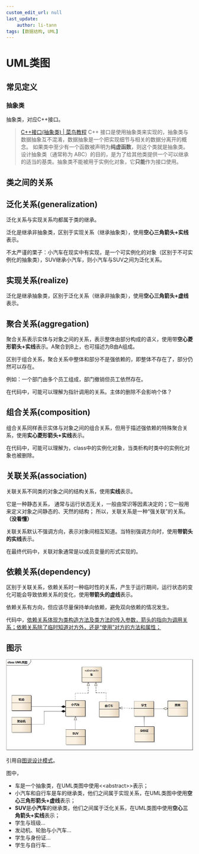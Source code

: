 ```yaml
---
custom_edit_url: null
last_update:
    author: li-tann
tags: [数据结构, UML]
---
```


# UML类图

## 常见定义

### 抽象类

抽象类，对应C++接口。

> [C++接口(抽象类) | 菜鸟教程](https://www.runoob.com/cplusplus/cpp-interfaces.html)
>C++ 接口是使用抽象类来实现的，抽象类与数据抽象互不混淆，数据抽象是一个把实现细节与相关的数据分离开的概念。
>如果类中至少有一个函数被声明为**纯虚函数**，则这个类就是抽象类。
>设计抽象类（通常称为 ABC）的目的，是为了给其他类提供一个可以继承的适当的基类。抽象类不能被用于实例化对象，它**只能**作为接口使用。

## 类之间的关系

## 泛化关系(generalization)

泛化关系与实现关系均都属于类的继承。

泛化是继承非抽象类，区别于实现关系（继承抽象类），使用**空心三角箭头+实线**表示。

不太严谨的栗子：小汽车在现实中有实现，是一个可实例化的对象（区别于不可实例化的抽象类），SUV继承小汽车，则小汽车与SUV之间为泛化关系。

## 实现关系(realize)

泛化是继承抽象类，区别于泛化关系（继承非抽象类），使用**空心三角箭头+虚线**表示。

## 聚合关系(aggregation)

聚合关系表示实体与对象之间的关系，表示整体由部分构成的语义，使用带**空心菱形箭头+实线**表示。A聚合到B上，也可描述为B由A组成。

区别于组合关系，聚合关系中整体和部分不是强依赖的，即整体不存在了，部分仍然可以存在。

例如：一个部门由多个员工组成，部门撤销但员工依然存在。

在代码中，可能可以理解为指针调用的关系。主体的删除不会影响个体？

## 组合关系(composition)

组合关系同样表示实体与对象之间的组合关系，但用于描述强依赖的特殊聚合关系，使用**实心菱形箭头+实线**表示。

在代码中，可能可以理解为，class中的实例化对象，当类析构时类中的实例化对象也被删除。

## 关联关系(association)

关联关系不同类的对象之间的结构关系，使用**实线**表示。

它是一种静态关系， 通常与运行状态无关，一般由常识等因素决定的；它一般用来定义对象之间静态的、天然的结构； 所以，关联关系是一种“强关联”的关系。 **（没看懂）**

关联关系默认不强调方向，表示对象间相互知道。当特别强调方向时，使用**带箭头的实线**表示。

在最终代码中，关联对象通常是以成员变量的形式实现的。

## 依赖关系(dependency)

区别于关联关系，依赖关系时一种临时性的关系，产生于运行期间，运行状态的变化可能会导致依赖关系的变化，使用**带箭头的虚线**表示。

依赖关系有方向，但应该尽量保持单向依赖，避免双向依赖的情况发生。

代码中，<ins>依赖关系体现为类构造方法及类方法的传入参数，箭头的指向为调用关系；依赖关系除了临时知道对方外，还是“使用”对方的方法和属性；</ins>

## 图示

![UML类图](./pics/uml_class_struct.jpg)

引用自[图说设计模式](https://design-patterns.readthedocs.io/zh_CN/latest/index.html)。

图中，

- 车是一个抽象类，在UML类图中使用\<\<abstract\>\>表示；
- 小汽车和自行车是车的继承类，他们之间属于实现关系，在UML类图中使用**空心三角形箭头+虚线**表示；
- **SUV**是**小汽车**的继承类，他们之间属于泛化关系，在UML类图中使用**空心三角箭头+实线**表示；
- 学生与班级...
- 发动机、轮胎与小汽车...
- 学生与身份证...
- 学生与自行车...
